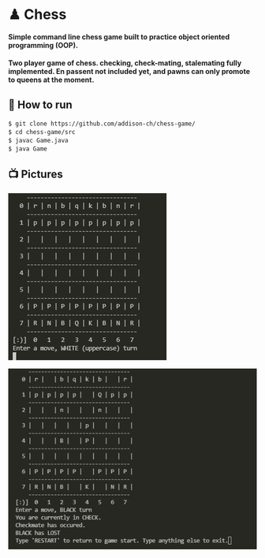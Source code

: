 # ♟ Chess
#### Simple command line chess game built to practice object oriented programming (OOP).

#### Two player game of chess. checking, check-mating, stalemating fully implemented. En passent not included yet, and pawns can only promote to queens at the moment. 

## 🎲 How to run

```sh
$ git clone https://github.com/addison-ch/chess-game/
$ cd chess-game/src
$ javac Game.java
$ java Game
```

## 📺 Pictures

![Screenshot](screenshots/start.png)

![Screenshot](screenshots/checkmate.png)


